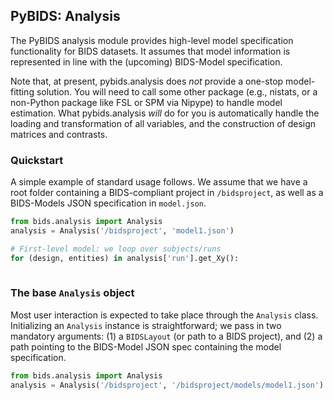## PyBIDS: Analysis

The PyBIDS analysis module provides high-level model specification functionality for BIDS datasets. It assumes that model information is represented in line with the (upcoming) BIDS-Model specification.

Note that, at present, pybids.analysis does *not* provide a one-stop model-fitting solution. You will need to call some other package (e.g., nistats, or a non-Python package like FSL or SPM via Nipype) to handle model estimation. What pybids.analysis *will* do for you is automatically handle the loading and transformation of all variables, and the construction of design matrices and contrasts.

### Quickstart

A simple example of standard usage follows. We assume that we have a root folder containing a BIDS-compliant project in `/bidsproject`, as well as a BIDS-Models JSON specification in `model.json`.

```python
from bids.analysis import Analysis
analysis = Analysis('/bidsproject', 'model1.json')

# First-level model: we loop over subjects/runs
for (design, entities) in analysis['run'].get_Xy():
		

```

### The base `Analysis` object

Most user interaction is expected to take place through the `Analysis` class. Initializing an `Analysis` instance is straightforward; we pass in two mandatory arguments: (1) a `BIDSLayout` (or path to a BIDS project), and (2) a path pointing to the BIDS-Model JSON spec containing the model specification.

```python
from bids.analysis import Analysis
analysis = Analysis('/bidsproject', '/bidsproject/models/model1.json')
```

